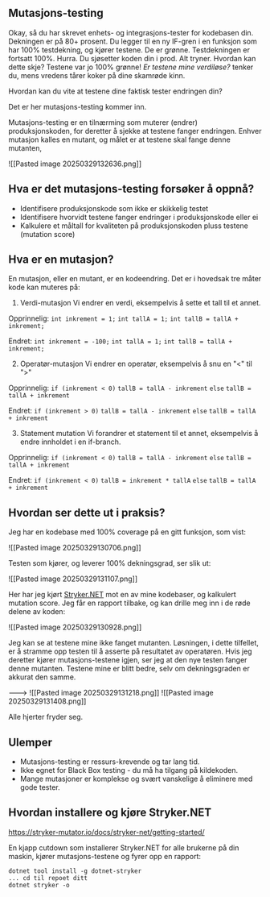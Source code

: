 ## Mutasjons-testing 

Okay, så du har skrevet enhets- og integrasjons-tester for kodebasen din. Dekningen er på 80+ prosent. Du legger til en ny IF-gren i en funksjon som har 100% testdekning, og kjører testene. De er grønne. Testdekningen er fortsatt 100%. Hurra. Du sjøsetter koden din i prod. Alt tryner. Hvordan kan dette skje? Testene var jo 100% grønne! *Er testene mine verdiløse?* tenker du, mens vredens tårer koker på dine skamrøde kinn.

Hvordan kan du vite at testene dine faktisk tester endringen din?

Det er her mutasjons-testing kommer inn.

Mutasjons-testing er en tilnærming som muterer (endrer) produksjonskoden, for deretter å sjekke at testene fanger endringen. Enhver mutasjon kalles en mutant, og målet er at testene skal fange denne mutanten, 

![[Pasted image 20250329132636.png]]


## Hva er det mutasjons-testing forsøker å oppnå?

- Identifisere produksjonskode som ikke er skikkelig testet
- Identifisere hvorvidt testene fanger endringer i produksjonskode eller ei
- Kalkulere et måltall for kvaliteten på produksjonskoden pluss testene (mutation score)

## Hva er en mutasjon?
En mutasjon, eller en mutant, er en kodeendring. Det er i hovedsak tre måter kode kan muteres på:

1. Verdi-mutasjon
Vi endrer en verdi, eksempelvis å sette et tall til et annet.

Opprinnelig:
`int inkrement = 1;`
`int tallA = 1;`
`int tallB = tallA + inkrement;`

Endret:
`int inkrement = -100;`
`int tallA = 1;`
`int tallB = tallA + inkrement;`


2. Operatør-mutasjon
Vi endrer en operatør, eksempelvis å snu en "<" til ">"

Opprinnelig:
`if (inkrement < 0)`
	`tallB = tallA - inkrement`
`else`
    `tallB = tallA + inkrement`

Endret:
`if (inkrement > 0)`
	`tallB = tallA - inkrement`
`else`
    `tallB = tallA + inkrement`

3. Statement mutation
Vi forandrer et statement til et annet, eksempelvis å endre innholdet i en if-branch.

Opprinnelig:
`if (inkrement < 0)`
	`tallB = tallA - inkrement`
`else`
    `tallB = tallA + inkrement`

Endret:
`if (inkrement < 0)`
	`tallB = inkrement * tallA`
`else`
    `tallB = tallA + inkrement`

## Hvordan ser dette ut i praksis?

Jeg har en kodebase med 100% coverage på en gitt funksjon, som vist:

![[Pasted image 20250329130706.png]]

Testen som kjører, og leverer 100% dekningsgrad, ser slik ut:

![[Pasted image 20250329131107.png]]


Her har jeg kjørt <a href="https://stryker-mutator.io/">Stryker.NET</a> mot en av mine kodebaser, og kalkulert mutation score. Jeg får en rapport tilbake, og kan drille meg inn i de røde delene av koden:

![[Pasted image 20250329130928.png]]

Jeg kan se at testene mine ikke fanget mutanten. Løsningen, i dette tilfellet, er å stramme opp testen til å asserte på resultatet av operatøren. Hvis jeg deretter kjører mutasjons-testene igjen, ser jeg at den nye testen fanger denne mutanten. Testene mine er blitt bedre, selv om dekningsgraden er akkurat den samme.

--->
![[Pasted image 20250329131218.png]]
![[Pasted image 20250329131408.png]]

Alle hjerter fryder seg.

## Ulemper

* Mutasjons-testing er ressurs-krevende og tar lang tid.
* Ikke egnet for Black Box testing - du må ha tilgang på kildekoden.
* Mange mutasjoner er komplekse og svært vanskelige å eliminere med gode tester.

## Hvordan installere og kjøre Stryker.NET

https://stryker-mutator.io/docs/stryker-net/getting-started/

En kjapp cutdown som installerer Stryker.NET for alle brukerne på din maskin, kjører mutasjons-testene og fyrer opp en rapport:

```
dotnet tool install -g dotnet-stryker
... cd til repoet ditt
dotnet stryker -o
```


